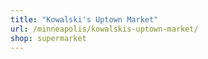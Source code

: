 ```yaml
---
title: "Kowalski's Uptown Market"
url: /minneapolis/kowalskis-uptown-market/
shop: supermarket
---
```

